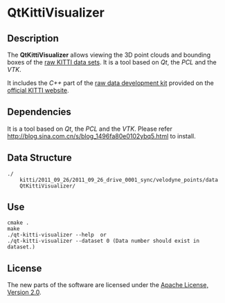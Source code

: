 QtKittiVisualizer
=================

Description
-----------

The **QtKittiVisualizer** allows viewing the 3D point clouds and bounding boxes of the [raw KITTI data sets](http://www.cvlibs.net/datasets/kitti/raw_data.php).  It is a tool based on *Qt*, the *PCL* and the *VTK*.

It includes the *C++* part of the [raw data development kit](http://kitti.is.tue.mpg.de/kitti/devkit_raw_data.zip) provided on the [official KITTI website](http://www.cvlibs.net/datasets/kitti/).


Dependencies
-----------
It is a tool based on *Qt*, the *PCL* and the *VTK*.
Please refer http://blog.sina.com.cn/s/blog_1496fa80e0102ybq5.html to install.


Data Structure
-----------
```
./
    kitti/2011_09_26/2011_09_26_drive_0001_sync/velodyne_points/data
    QtKittiVisualizer/
```

Use
-----------
```
cmake .
make
./qt-kitti-visualizer --help  or
./qt-kitti-visualizer --dataset 0 (Data number should exist in dataset.)
```

License
-------

The new parts of the software are licensed under the [Apache License, Version 2.0](http://www.apache.org/licenses/LICENSE-2.0).
